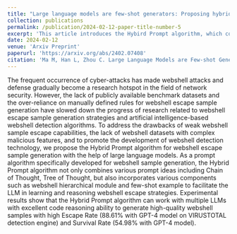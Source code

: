 ```yaml
---
title: "Large language models are few-shot generators: Proposing hybrid prompt algorithm to generate webshell escape samples"
collection: publications
permalink: /publication/2024-02-12-paper-title-number-5
excerpt: 'This article introduces the Hybird Prompt algorithm, which combines the advantages of various prompt algorithms such as CoT, ToT, and SC. It generates webshell samples with high Escape Rate and Survival Rate through various components and hierarchical reasoning steps.'
date: 2024-02-12
venue: 'Arxiv Preprint'
paperurl: 'https://arxiv.org/abs/2402.07408'
citation: 'Ma M, Han L, Zhou C. Large Language Models are Few-shot Generators: Proposing Hybrid Prompt Algorithm To Generate Webshell Escape Samples[J]. <i>arXiv preprint</i> arXiv:2402.07408, 2024.'
---
```


The frequent occurrence of cyber-attacks has made webshell attacks and defense gradually become a research hotspot in the field of network security. However, the lack of publicly available benchmark datasets and the over-reliance on manually defined rules for webshell escape sample generation have slowed down the progress of research related to webshell escape sample generation strategies and artificial intelligence-based webshell detection algorithms. To address the drawbacks of weak webshell sample escape capabilities, the lack of webshell datasets with complex malicious features, and to promote the development of webshell detection technology, we propose the Hybrid Prompt algorithm for webshell escape sample generation with the help of large language models. As a prompt algorithm specifically developed for webshell sample generation, the Hybrid Prompt algorithm not only combines various prompt ideas including Chain of Thought, Tree of Thought, but also incorporates various components such as webshell hierarchical module and few-shot example to facilitate the LLM in learning and reasoning webshell escape strategies. Experimental results show that the Hybrid Prompt algorithm can work with multiple LLMs with excellent code reasoning ability to generate high-quality webshell samples with high Escape Rate (88.61% with GPT-4 model on VIRUSTOTAL detection engine) and Survival Rate (54.98% with GPT-4 model).
